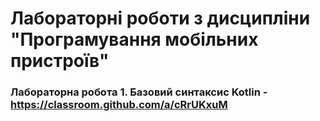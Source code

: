 # Лабораторні роботи з дисципліни "Програмування мобільних пристроїв"

### Лабораторна робота 1. Базовий синтаксис Kotlin - https://classroom.github.com/a/cRrUKxuM

